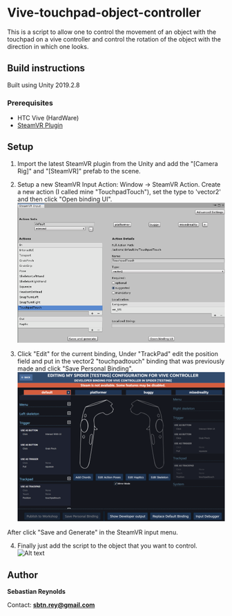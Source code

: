 # Vive-touchpad-object-controller
This is a script to allow one to control the movement of an object with the touchpad on a vive controller and control the rotation of the object with the direction in which one looks.

## Build instructions
Built using Unity 2019.2.8

### Prerequisites
* HTC Vive (HardWare)
* [SteamVR Plugin](https://assetstore.unity.com/packages/templates/systems/steamvr-plugin-32647)

## Setup
1. Import the latest SteamVR plugin from the Unity and add the "[Camera Rig]" and "[SteamVR]" prefab to the scene.

2. Setup a new SteamVR Input Action: Window -> SteamVR Action.
Create a new action (I called mine "TouchpadTouch"), set the type to 'vector2' and then click "Open binding UI".
![Alt text](SteamVR%20Input.png?raw=true "Optional Title")

3. Click "Edit" for the current binding, Under "TrackPad" edit the position field and put in the vector2 "touchpadtouch" binding that was previously made and click "Save Personal Binding".
![Alt text](SteamVR%20Binding.png?raw=true "Optional Title")

After click "Save and Generate" in the SteamVR input menu.

4. Finally just add the script to the object that you want to control.
![Alt text](https://cdn.discordapp.com/attachments/497874524549808128/641586817916731402/ex.gif "Optional title")

## Author

**Sebastian Reynolds**

Contact: **sbtn.rey@gmail.com**


